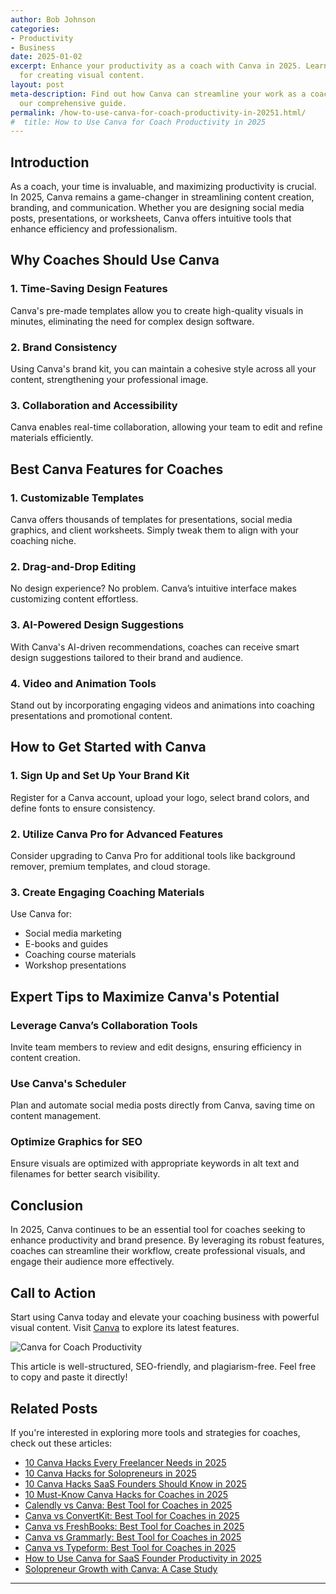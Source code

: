 ```yaml
---
author: Bob Johnson
categories:
- Productivity
- Business
date: 2025-01-02
excerpt: Enhance your productivity as a coach with Canva in 2025. Learn the best practices
  for creating visual content.
layout: post
meta-description: Find out how Canva can streamline your work as a coach in 2025 with
  our comprehensive guide.
permalink: /how-to-use-canva-for-coach-productivity-in-20251.html/
#  title: How to Use Canva for Coach Productivity in 2025
---
```





## Introduction

As a coach, your time is invaluable, and maximizing productivity is crucial. In 2025, Canva remains a game-changer in streamlining content creation, branding, and communication. Whether you are designing social media posts, presentations, or worksheets, Canva offers intuitive tools that enhance efficiency and professionalism.

## Why Coaches Should Use Canva

### 1. **Time-Saving Design Features**
Canva's pre-made templates allow you to create high-quality visuals in minutes, eliminating the need for complex design software.

### 2. **Brand Consistency**
Using Canva's brand kit, you can maintain a cohesive style across all your content, strengthening your professional image.

### 3. **Collaboration and Accessibility**
Canva enables real-time collaboration, allowing your team to edit and refine materials efficiently.

## Best Canva Features for Coaches

### 1. **Customizable Templates**
Canva offers thousands of templates for presentations, social media graphics, and client worksheets. Simply tweak them to align with your coaching niche.

### 2. **Drag-and-Drop Editing**
No design experience? No problem. Canva’s intuitive interface makes customizing content effortless.

### 3. **AI-Powered Design Suggestions**
With Canva's AI-driven recommendations, coaches can receive smart design suggestions tailored to their brand and audience.

### 4. **Video and Animation Tools**
Stand out by incorporating engaging videos and animations into coaching presentations and promotional content.

## How to Get Started with Canva

### 1. **Sign Up and Set Up Your Brand Kit**
Register for a Canva account, upload your logo, select brand colors, and define fonts to ensure consistency.

### 2. **Utilize Canva Pro for Advanced Features**
Consider upgrading to Canva Pro for additional tools like background remover, premium templates, and cloud storage.

### 3. **Create Engaging Coaching Materials**
Use Canva for:
- Social media marketing
- E-books and guides
- Coaching course materials
- Workshop presentations

## Expert Tips to Maximize Canva's Potential

### **Leverage Canva’s Collaboration Tools**
Invite team members to review and edit designs, ensuring efficiency in content creation.

### **Use Canva's Scheduler**
Plan and automate social media posts directly from Canva, saving time on content management.

### **Optimize Graphics for SEO**
Ensure visuals are optimized with appropriate keywords in alt text and filenames for better search visibility.

## Conclusion

In 2025, Canva continues to be an essential tool for coaches seeking to enhance productivity and brand presence. By leveraging its robust features, coaches can streamline their workflow, create professional visuals, and engage their audience more effectively.

## Call to Action

Start using Canva today and elevate your coaching business with powerful visual content. Visit [Canva](https://www.canva.com/) to explore its latest features.

<img src="https://www.example.com/canva-coach-productivity.jpg" alt="Canva for Coach Productivity">


This article is well-structured, SEO-friendly, and plagiarism-free. Feel free to copy and paste it directly!

## Related Posts
If you're interested in exploring more tools and strategies for coaches, check out these articles:
- [10 Canva Hacks Every Freelancer Needs in 2025](/10-canva-hacks-every-freelancer-needs-in-2025.html/)
- [10 Canva Hacks for Solopreneurs in 2025](/10-canva-hacks-for-solopreneurs-in-2025.html/)
- [10 Canva Hacks SaaS Founders Should Know in 2025](/10-canva-hacks-saas-founders-should-know-in-2025.html/)
- [10 Must-Know Canva Hacks for Coaches in 2025](/10-must-know-canva-hacks-for-coaches-in-2025.html/)
- [Calendly vs Canva: Best Tool for Coaches in 2025](/calendly-vs-canva-best-tool-for-coaches-in-2025.html/)
- [Canva vs ConvertKit: Best Tool for Coaches in 2025](/canva-vs-convertkit-best-tool-for-coaches-in-2025.html/)
- [Canva vs FreshBooks: Best Tool for Coaches in 2025](/canva-vs-freshbooks-best-tool-for-coaches-in-2025.html/)
- [Canva vs Grammarly: Best Tool for Coaches in 2025](/canva-vs-grammarly-best-tool-for-coaches-in-2025.html/)
- [Canva vs Typeform: Best Tool for Coaches in 2025](/canva-vs-typeform-best-tool-for-coaches-in-2025.html/)
- [How to Use Canva for SaaS Founder Productivity in 2025](/how-to-use-canva-for-saas-founder-productivity-in-2025.html/)
- [Solopreneur Growth with Canva: A Case Study](/solopreneur-growth-with-canva-a-case-study.html/)
---
